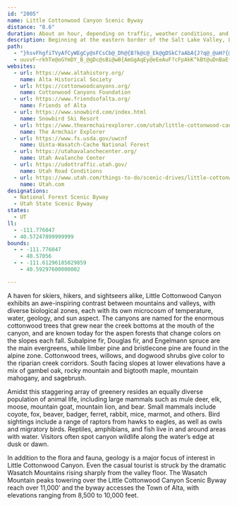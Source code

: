 ```yaml
---
id: "2005"
name: Little Cottonwood Canyon Scenic Byway
distance: "8.6"
duration: About an hour, depending on traffic, weather conditions, and ammount of time spent at the different points of interest.
description: Beginning at the eastern border of the Salt Lake Valley, Little Cottonwood Canyon exposes the glory of the Wasatch Mountains, a recreational and scenic getaway draped in the Wasatch-Cache National Forest and crowned with views of peaks which rise to nearly 12,000 feet.
path:
  - "}hsvFhgfiTVyAfCyWEgCy@sFCsCb@_Dh@{B?k@c@_Ek@gDSkC?aAbA{J?q@_@aH?{@d@eGKoAcAkHEuAHeAjA_GJ{ATyDLgJb@{GOeBuAyFs@iEWqCf@sB~@gCxA_C^y@NgCCsCQqC}@iCeBqDIk@EgANmDZ{Bf@wBJaBu@gHIgIMmCBsBn@gFB_AGs@qBsGIm@Jc@fB}DJeBCgBKiBQoA{CyDKWCaAl@gKxAsMNcHn@sDHkDd@aC?sBDm@r@yCN{AEsBo@eGCy@BmAt@yF\\sEjAsHEuB_AgCi@sBE}@NaDC{HXsCx@wD?u@e@}CYiAc@y@o@k@mGyCoCeAWYKa@Cq@XgDDyC_AmFe@_BMmBu@_EIaAN{JKuHc@_E_B{Eg@eCEgDRyGOgD_@gDs@}DcAaCYsAAu@J_Bb@sCBwAk@aEQmDWmAo@sBeA_CyDqCgBcBuAeB_@wACgA|AaFn@aDP_BBqFE{BSsBe@_CiAmC_AyAmB{Ai@}@_AkCIiAH}CUoC]sBy@yCUyDsBoIUkBYgAg@_AaAsAoIcSkByC}AqAcK}KgBwBm@oAuAgJiCaKYmBBsDk@{UeDaQ"
  - uuvvF~rkhTe@oGYmDY_B_@gDc@sBi@wB{AmGgAqEy@eEeAuF?cFpAkK^kBt@uDnBaEfD}DZ_@pDcChAc@T]lB{@b@{@Mi@}AKiAVIPY?eHtCiFPcEpEu@?[aAFiB`A{AJQnCwBtGiFtGmJvEyE`AsAvGgJvFkBpAEvAVZ\t@z@b@lAvCbIpA?zA{@~AwBbCsGl@QLcCbAeBhAmAfCs@v@SpCEzAGjB?`A?pAWzA]BA
websites:
  - url: https://www.altahistory.org/
    name: Alta Historical Society
  - url: https://cottonwoodcanyons.org/
    name: Cottonwood Canyons Foundation
  - url: https://www.friendsofalta.org/
    name: Friends of Alta
  - url: https://www.snowbird.com/index.html
    name: Snowbird Ski Resort
  - url: https://www.thearmchairexplorer.com/utah/little-cottonwood-canyon-scenic-byway.php
    name: The Armchair Explorer
  - url: https://www.fs.usda.gov/uwcnf
    name: Uinta-Wasatch-Cache National Forest
  - url: https://utahavalanchecenter.org/
    name: Utah Avalanche Center
  - url: https://udottraffic.utah.gov/
    name: Utah Road Conditions
  - url: https://www.utah.com/things-to-do/scenic-drives/little-cottonwood-canyon-scenic-drive/
    name: Utah.com
designations:
  - National Forest Scenic Byway
  - Utah State Scenic Byway
states:
  - UT
ll:
  - -111.776047
  - 40.57247899999999
bounds:
  - - -111.776047
    - 40.57056
  - - -111.61296185029859
    - 40.59297600000002

---
```


A haven for skiers, hikers, and sightseers alike, Little Cottonwood Canyon exhibits an awe-inspiring contrast between mountains and valleys, with diverse biological zones, each with its own microcosm of temperature, water, geology, and sun aspect. The canyons are named for the enormous cottonwood trees that grew near the creek bottoms at the mouth of the canyon, and are known today for the aspen forests that change colors on the slopes each fall. Subalpine fir, Douglas fir, and Engelmann spruce are the main evergreens, while limber pine and bristlecone pine are found in the alpine zone. Cottonwood trees, willows, and dogwood shrubs give color to the riparian creek corridors. South facing slopes at lower elevations have a mix of gambel oak, rocky mountain and bigtooth maple, mountain mahogany, and sagebrush.

Amidst this staggering array of greenery resides an equally diverse population of animal life, including large mammals such as mule deer, elk, moose, mountain goat, mountain lion, and bear. Small mammals include coyote, fox, beaver, badger, ferret, rabbit, mice, marmot, and others. Bird sightings include a range of raptors from hawks to eagles, as well as owls and migratory birds. Reptiles, amphibians, and fish live in and around areas with water. Visitors often spot canyon wildlife along the water’s edge at dusk or dawn.

In addition to the flora and fauna, geology is a major focus of interest in Little Cottonwood Canyon. Even the casual tourist is struck by the dramatic Wasatch Mountains rising sharply from the valley floor. The Wasatch Mountain peaks towering over the Little Cottonwood Canyon Scenic Byway reach over 11,000’ and the byway accesses the Town of Alta, with elevations ranging from 8,500 to 10,000 feet.
